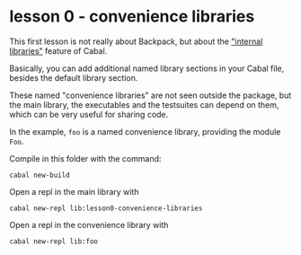 # lesson 0 - convenience libraries

This first lesson is not really about Backpack, but about the ["internal
libraries"](https://www.haskell.org/cabal/users-guide/developing-packages.html?highlight=library#library)
feature of Cabal.

Basically, you can add additional named library sections in your Cabal file,
besides the default library section.

These named "convenience libraries" are not seen outside the package, but the
main library, the executables and the testsuites can depend on them, which can
be very useful for sharing code. 

In the example, `foo` is a named convenience library, providing the module `Foo`.

Compile in this folder with the command:

```
cabal new-build
```

Open a repl in the main library with

```
cabal new-repl lib:lesson0-convenience-libraries
```

Open a repl in the convenience library with

```
cabal new-repl lib:foo
```

